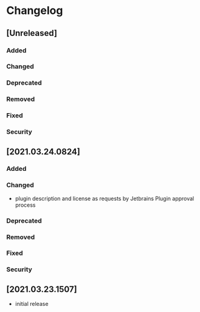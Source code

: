 # Changelog

## [Unreleased]
### Added

### Changed

### Deprecated

### Removed

### Fixed

### Security
## [2021.03.24.0824]

### Added

### Changed

- plugin description and license as requests by Jetbrains Plugin approval process

### Deprecated

### Removed

### Fixed

### Security

## [2021.03.23.1507]

- initial release
